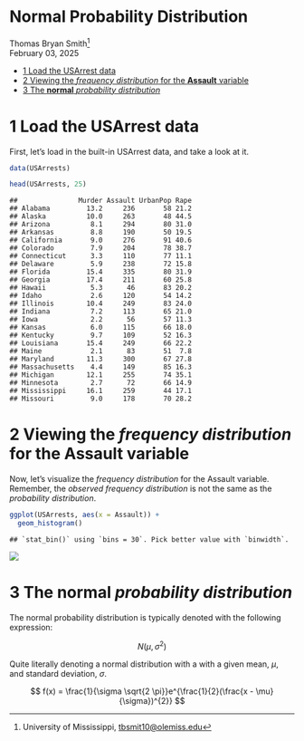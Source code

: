 Normal Probability Distribution
================
Thomas Bryan Smith[^1] <br/>
February 03, 2025

- [1 Load the USArrest data](#1-load-the-usarrest-data)
- [2 Viewing the *frequency distribution* for the **Assault**
  variable](#2-viewing-the-frequency-distribution-for-the-assault-variable)
- [3 The **normal** *probability
  distribution*](#3-the-normal-probability-distribution)

# 1 Load the USArrest data

First, let’s load in the built-in USArrest data, and take a look at it.

``` r
data(USArrests)

head(USArrests, 25)
```

    ##               Murder Assault UrbanPop Rape
    ## Alabama         13.2     236       58 21.2
    ## Alaska          10.0     263       48 44.5
    ## Arizona          8.1     294       80 31.0
    ## Arkansas         8.8     190       50 19.5
    ## California       9.0     276       91 40.6
    ## Colorado         7.9     204       78 38.7
    ## Connecticut      3.3     110       77 11.1
    ## Delaware         5.9     238       72 15.8
    ## Florida         15.4     335       80 31.9
    ## Georgia         17.4     211       60 25.8
    ## Hawaii           5.3      46       83 20.2
    ## Idaho            2.6     120       54 14.2
    ## Illinois        10.4     249       83 24.0
    ## Indiana          7.2     113       65 21.0
    ## Iowa             2.2      56       57 11.3
    ## Kansas           6.0     115       66 18.0
    ## Kentucky         9.7     109       52 16.3
    ## Louisiana       15.4     249       66 22.2
    ## Maine            2.1      83       51  7.8
    ## Maryland        11.3     300       67 27.8
    ## Massachusetts    4.4     149       85 16.3
    ## Michigan        12.1     255       74 35.1
    ## Minnesota        2.7      72       66 14.9
    ## Mississippi     16.1     259       44 17.1
    ## Missouri         9.0     178       70 28.2

# 2 Viewing the *frequency distribution* for the **Assault** variable

Now, let’s visualize the *frequency distribution* for the Assault
variable. Remember, the *observed frequency distribution* is not the
same as the *probability distribution*.

``` r
ggplot(USArrests, aes(x = Assault)) +
  geom_histogram()
```

    ## `stat_bin()` using `bins = 30`. Pick better value with `binwidth`.

![](Appendix-1.-Normal-Probability-Distribution_files/figure-gfm/freq-1.png)<!-- -->

# 3 The **normal** *probability distribution*

The normal probability distribution is typically denoted with the
following expression:

``` math
 N(\mu , \sigma^{2}) 
```

Quite literally denoting a normal distribution with a with a given mean,
$`\mu`$, and standard deviation, $`\sigma`$.

``` math
 f(x) = \frac{1}{\sigma \sqrt{2 \pi}}e^{\frac{1}{2}(\frac{x - \mu}{\sigma})^{2}} 
```

[^1]: University of Mississippi, <tbsmit10@olemiss.edu>
